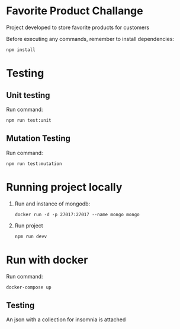 # Favorite Product Challange

Project developed to store favorite products for customers

Before executing any commands, remember to install dependencies:
```
npm install
```

# Testing

## Unit testing

Run command:
```
npm run test:unit
```

## Mutation Testing

Run command:
```
npm run test:mutation
```

# Running project locally

1. Run and instance of mongodb:
    ```
    docker run -d -p 27017:27017 --name mongo mongo
    ```
1. Run project
    ```
    npm run devv
    ```

# Run with docker

Run command:
```
docker-compose up
```

## Testing

An json with a collection for insomnia is attached